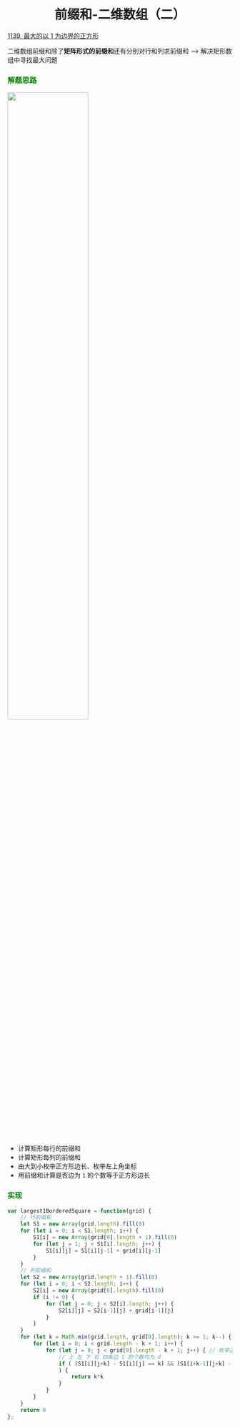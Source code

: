 # <center>前缀和-二维数组（二）

[1139. 最大的以 1 为边界的正方形](https://leetcode.cn/problems/largest-1-bordered-square/)

二维数组前缀和除了**矩阵形式的前缀和**还有分别对行和列求前缀和 --> 解决矩形数组中寻找最大问题

### <font color = 'green'>解题思路</font>

<img src = "https://cdn.jsdelivr.net/gh/clannadbing/Image-Hosting@main/20230219/2.png" width = 60% height =60%>

* 计算矩形每行的前缀和
* 计算矩形每列的前缀和
* 由大到小枚举正方形边长、枚举左上角坐标
* 用前缀和计算是否边为 ``1`` 的个数等于正方形边长

### <font color = 'green'>实现</font>

```javascript
var largest1BorderedSquare = function(grid) {
    // 行前缀和
    let S1 = new Array(grid.length).fill(0)
    for (let i = 0; i < S1.length; i++) {
        S1[i] = new Array(grid[0].length + 1).fill(0)
        for (let j = 1; j < S1[i].length; j++) {
            S1[i][j] = S1[i][j-1] + grid[i][j-1]
        }
    }
    // 列前缀和
    let S2 = new Array(grid.length + 1).fill(0)
    for (let i = 0; i < S2.length; i++) {
        S2[i] = new Array(grid[0].length).fill(0)
        if (i != 0) {
            for (let j = 0; j < S2[i].length; j++) {
                S2[i][j] = S2[i-1][j] + grid[i-1][j]
            }
        }
    }
    for (let k = Math.min(grid.length, grid[0].length); k >= 1; k--) { // 从大到小枚举正方形边长 d
        for (let i = 0; i < grid.length - k + 1; i++) {
            for (let j = 0; j < grid[0].length - k + 1; j++) { // 枚举正方形左上角坐标 (i,j)
                // 上 左 下 右 四条边 1 的个数均为 d
                if ( (S1[i][j+k] - S1[i][j] == k) && (S1[i+k-1][j+k] - S1[i+k-1][j] == k) && (S2[i+k][j] - S2[i][j] == k) && (S2[i+k][j+k-1] - S2[i][j+k-1] == k)
                ) {
                    return k*k
                }
            }
        }
    }
    return 0
};
```

